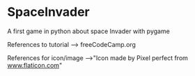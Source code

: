 # SpaceInvader
A first game in python about space Invader with pygame 

References to tutorial --> freeCodeCamp.org 

References for icon/image -->"Icon made by Pixel perfect from www.flaticon.com"
